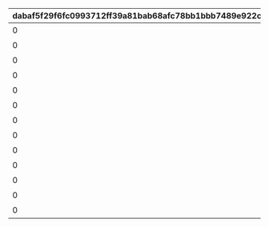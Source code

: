 |dabaf5f29f6fc0993712ff39a81bab68afc78bb1bbb7489e922c85e96aca036e|f87135b5ed50c33b513ae84378fd2cd0d20b61fdfc7065cb758bdf5dcec275ca|d981c1bbd02687cad8b8f4efc2caea396cbdf17f6c07996d28f27e6a52b5860b|85236d280442ab1182b3f548ff3f35f29f61452a27ed94e7d20d7cc410a5d6da|8f5061c85de402cd268a4ce6f37923e19355ceee33bf1c9be5141280b0bf5903|6517af68b4c3be29822ebdeb50ea5fafd0dc19eb7acd9eefa8b9668f27906182|c9dcd3c61bc4ce8af70252f5a7f2fafd666aefd9f4967b23557047d864a0408c|c5237ea60da3d33382eef5d929ff9e5678929b2ff76b5edcb3a2babd54fc9a39|251813be64db0eb2e4389256508008f5ae6fb575a52b7599df6b7da673249701|2f8cee707082871db1e1b2b5997970eeb87a9fc86f82753e2ff1fecdb69ec27a|020ae74e9c5395859e58b36077cace16a0a2739359a885667446be548e47241e|87511a04da5ee65275b1c30e3956711b8e2ff6e75c49f06ccab9f171b9354fd4|5509196be8f458eaafafcf3a5e9557ab83b711d8db73992ff1fc0d40d140d889|9c7e1d77f0c672bb901a5e275d559ed77c21b46fd8434e4ab6b287eb31e22b4c|
| --- | --- | --- | --- | --- | --- | --- | --- | --- | --- | --- | --- | --- | --- |
|0|2020/04/30 12:00:00|24|0|1|102601|リン|0|10040|1|0|あたしだって\nやるときはやるよ！|2030/12/17 14:59:59|24001|
|0|2020/04/30 12:00:00|24|0|1|102601|リン|0|10040|1|1|ふぅ…\nこれであたしの仕事は\n終わりだね|2030/12/17 14:59:59|24002|
|0|2020/04/30 12:00:00|24|0|1|102601|リン|0|10040|1|2|終わった終わった\n一人でもなんとか\nなるもんだね|2030/12/17 14:59:59|24003|
|0|2020/04/30 12:00:00|24|0|2|102601|リン|0|10040|2|3|やったね！\nこれでようやく\nサボれるよ…|2030/12/17 14:59:59|24004|
|0|2020/04/30 12:00:00|24|0|1|102601|リン|0|10040|1|4|チーズが欲しいなら\nきちんと働いて\n買いに来なよ|2030/12/17 14:59:59|24005|
|0|2020/04/30 12:00:00|24|0|2|102601|リン|0|10040|2|5|あたしを敵に回した\n恐ろしさ\n思い知ったか！|2030/12/17 14:59:59|24006|
|0|2020/04/30 12:00:00|24|0|2|102601|リン|0|10040|2|6|あたしも意外と\nやるもんでしょ？|2030/12/17 14:59:59|24007|
|0|2020/04/30 12:00:00|24|0|4|102601|リン|0|10040|4|7|疲れた…\nねずみの逃げ足\n速すぎるよ…|2030/12/17 14:59:59|24008|
|0|2020/04/30 12:00:00|24|0|4|102601|リン|0|10040|4|8|このままじゃ\nまっひ～に\n叱られちゃうよ|2030/12/17 14:59:59|24009|
|0|2020/04/30 12:00:00|24|0|4|102601|リン|0|10040|4|9|まじめに\nやったんだけどな…\n悔しいな～|2030/12/17 14:59:59|24010|
|0|2020/04/30 12:00:00|24|0|4|102601|リン|0|10040|4|10|やられた…\nねずみって意外と\nてごわいね|2030/12/17 14:59:59|24011|
|0|2020/04/30 12:00:00|24|0|4|102601|リン|0|10040|4|11|おのれ～\nあたしのチーズを\n盗みやがって～！|2030/12/17 14:59:59|24012|
|0|2020/04/30 12:00:00|24|1.81|1|102601|リン|0|10040|4|12|疲れた…\nけど、次こそは\n守り抜くよ…|2030/12/17 14:59:59|24013|